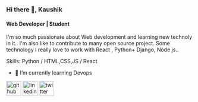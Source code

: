 ### Hi there 👋, Kaushik
#### Web Developer | Student
I'm so much passionate about Web development and learning new technoly in it.. I'm also like to contribute to many open source project. Some technology I really love to work with React , Python+ Django, Node js..

Skills: Python / HTML,CSS,JS / React

- 🌱 I’m currently learning Devops 


[<img src='https://cdn.jsdelivr.net/npm/simple-icons@3.0.1/icons/github.svg' alt='github' height='40'>](https://github.com/https://github.com/KaushikKC)  [<img src='https://cdn.jsdelivr.net/npm/simple-icons@3.0.1/icons/linkedin.svg' alt='linkedin' height='40'>](https://www.linkedin.com/in/kaushik-k-36b871219/)  [<img src='https://cdn.jsdelivr.net/npm/simple-icons@3.0.1/icons/twitter.svg' alt='twitter' height='40'>](https://twitter.com/@kaushikk1704)  
